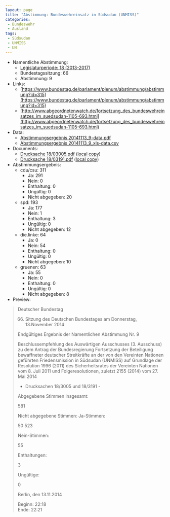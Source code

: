 ```yaml
---
layout: page
title: "Abstimmung: Bundeswehreinsatz in Südsudan (UNMISS)"
categories:
 - Bundeswehr
 - Ausland
tags:
 - Südsudan
 - UNMISS
 - UN
---
```


* Namentliche Abstimmung:
    * [Legislaturperiode: 18 (2013-2017)](https://de.wikipedia.org/wiki/18._Deutscher_Bundestag)
    * Bundestagssitzung: 66
    * Abstimmung: 9
* Links: 
    * [https://www.bundestag.de/parlament/plenum/abstimmung/abstimmung?id=315](https://www.bundestag.de/parlament/plenum/abstimmung/abstimmung?id=315)
    * [http://www.abgeordnetenwatch.de/fortsetzung_des_bundeswehreinsatzes_im_suedsudan-1105-693.html](http://www.abgeordnetenwatch.de/fortsetzung_des_bundeswehreinsatzes_im_suedsudan-1105-693.html)
* Data: 
    * [Abstimmungsergebnis 20141113_9-data.pdf](/res/abstimmungsliste/20141113_9-data.pdf)
    * [Abstimmungsergebnis 20141113_9_xls-data.csv](/res/abstimmungsliste/analyses/20141113_9_xls-data.csv)
* Documents: 
    * [Drucksache 18/03005.pdf](http://dip21.bundestag.de/dip21/btd/18/030/1803005.pdf) ([local copy](/res/abstimmungsdaten/018-066-09/1803005.pdf))
    * [Drucksache 18/03191.pdf](http://dip21.bundestag.de/dip21/btd/18/031/1803191.pdf) ([local copy](/res/abstimmungsdaten/018-066-09/1803191.pdf))
* Abstimmungsergebnis:
    * cdu/csu: 311
        * Ja: 291
        * Nein: 0
        * Enthaltung: 0
        * Ungültig: 0
        * Nicht abgegeben: 20
    * spd: 193
        * Ja: 177
        * Nein: 1
        * Enthaltung: 3
        * Ungültig: 0
        * Nicht abgegeben: 12
    * die.linke: 64
        * Ja: 0
        * Nein: 54
        * Enthaltung: 0
        * Ungültig: 0
        * Nicht abgegeben: 10
    * gruenen: 63
        * Ja: 55
        * Nein: 0
        * Enthaltung: 0
        * Ungültig: 0
        * Nicht abgegeben: 8
* Preview: 
> Deutscher Bundestag
> 
> 66. Sitzung des Deutschen Bundestages
> am Donnerstag, 13.November 2014
> 
> Endgültiges Ergebnis der Namentlichen Abstimmung Nr. 9
> 
> Beschlussempfehlung des Auswärtigen Ausschusses (3. Ausschuss) zu dem Antrag der
> Bundesregierung
> Fortsetzung der Beteiligung bewaffneter deutscher Streitkräfte an der von den Vereinten
> Nationen geführten Friedensmission in Südsudan (UNMISS) auf Grundlage der Resolution
> 1996 (2011) des Sicherheitsrates der Vereinten Nationen vom 8. Juli 2011 und
> Folgeresolutionen, zuletzt 2155 (2014) vom 27. Mai 2014
> - Drucksachen 18/3005 und 18/3191 -
> 
> Abgegebene Stimmen insgesamt:
> 
> 581
> 
> Nicht abgegebene Stimmen:
> Ja-Stimmen:
> 
> 50
> 523
> 
> Nein-Stimmen:
> 
> 55
> 
> Enthaltungen:
> 
> 3
> 
> Ungültige:
> 
> 0
> 
> Berlin, den 13.11.2014
> 
> Beginn: 22:18  
> Ende: 22:21
